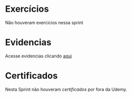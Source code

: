 # Exercícios

Não houveram exercicios nessa sprint

# Evidencias

Acesse evidencias clicando [aqui](../Sprint%209/Evidencias/)

# Certificados

Nesta Sprint não houveram *certificados* por fora da Udemy.